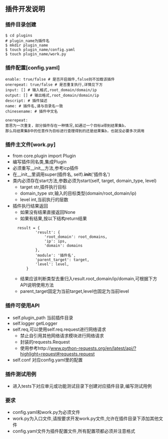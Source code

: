 ## 插件开发说明

### 插件目录创建
```
$ cd plugins
# plugin_name为插件名
$ mkdir plugin_name
$ touch plugin_name/config.yaml
$ touch plugin_name/work.py
```

### 插件配置[config.yaml]
```
enable: true/false # 是否开启插件,false则不加载该插件
onerepeat: true/false # 是否重复执行,详情见下方
input: [] # 输入格式,root_domain/domain/ip
output: [] # 输出格式,root_domain/domain/ip
descript: # 插件描述
name: # 插件名,请与目录名一致
chinesename: # 插件中文名

onerepeat:
意思为一次重复，部分插件存在一种情况,如通过一个目标a得到结果集b，
那么将结果集B中的任意作为目标进行查理得到的还是结果集b，也就没必要多次调用
```

### 插件主文件[work.py]
* from core.plugin import Plugin
* 编写插件同名类,集成Plugin
* 必须重写__init__方法,参考icp插件
 * 在__init__里调用super(插件名, self).__init__('插件名')
* 类内必须存在start方法,参数必须为start(self, target, domain_type, level)
  * target str,插件执行目标
  * domain_type str,输入的目标类型(domain/root_domain/ip)
  * level int,当前执行的层数
* 插件执行结果返回
  * 如果没有结果直接返回None
  * 如果有结果,按以下结构return结果
  ```
    result = {
            'result': {
                'root_domain': root_domains,
                'ip': ips,
                'domain': domains
            },
            'module': '插件名',
            'parent_target': target,
            'level': level,
        }
  ```
  * 结果应该判断类型去重归入result.root_domain/ip/domain,可根据下方API说明使用方法
  * parent_target固定为当前target,level也固定为当前level

### 插件可使用API
* self.plugin_path 当前插件目录
* self.logger getLogger
* self.req,可以使用self.req.request进行网络请求
  * 禁止自引用其他网络请求模块进行网络请求
  * 封装的requests.Request
  * 使用参考http://www.python-requests.org/en/latest/api/?highlight=request#requests.request
* self.conf 对应config.yaml里的配置
### 插件测试用例
* 进入tests下对应单元或功能测试目录下创建对应插件目录,编写测试用例

### 要求
* config.yaml和work.py为必须文件
* work.py为入口文件,请按要求开发work.py文件,允许在插件目录下添加其他文件
* config.yaml文件为插件配置文件,所有配置项都必须并注意格式
